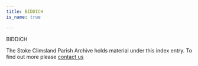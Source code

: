 ```yaml
---
title: BIDDICH
is_name: true

---
```


BIDDICH


The Stoke Climsland Parish Archive holds material under this index entry. To find out more please [contact us](/contact/)
